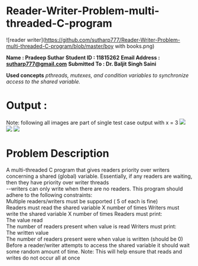 # Reader-Writer-Problem-multi-threaded-C-program
![reader writer](https://github.com/sutharp777/Reader-Writer-Problem-multi-threaded-C-program/blob/master/boy with books.png)

**Name           : Pradeep Suthar**
**Student ID     : 11815262**
**Email Address  : sutharp777@gmail.com**
**Submitted To   : Dr. Baljit Singh Saini**

**Used concepts**
  _pthreads, mutexes, and condition variables to synchronize access to the shared variable._

# Output :
Note: following all images are part of single test case output with x = 3
![](https://github.com/sutharp777/Reader-Writer-Problem-multi-threaded-C-program/blob/master/output1.png)
![](https://github.com/sutharp777/Reader-Writer-Problem-multi-threaded-C-program/blob/master/output2.png)
![](https://github.com/sutharp777/Reader-Writer-Problem-multi-threaded-C-program/blob/master/output3.png)

# Problem Description 

A multi-threaded C program that gives readers priority over writers concerning a shared (global) variable. Essentially, if any readers are waiting, then they have priority over writer threads  
--writers can only write when there are no readers. This program should adhere to the following constraints:  
Multiple readers/writers must be supported ( 5 of each is fine)  
Readers must read the shared variable X number of times 
Writers must write the shared variable X number of times Readers must print:  
  The value read  
  The number of readers present when value is read 
Writers must print:  
  The written value  
  The number of readers present were when value is written (should be 0)  
Before a reader/writer attempts to access the shared variable it should wait some random amount of time. 
Note: This will help ensure that reads and writes do not occur all at once  
